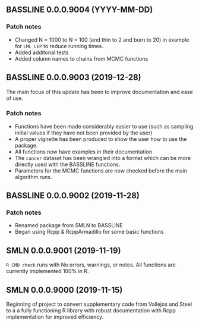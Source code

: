 ## BASSLINE 0.0.0.9004 (YYYY-MM-DD)

### Patch notes 

* Changed N = 1000 to N = 100 (and thin to 2 and burn to 20) in example for
`LML_LEP` to reduce running times. 
* Added additonal tests
* Added column names to chains from MCMC functions

## BASSLINE 0.0.0.9003 (2019-12-28)

The main focus of this update has been to improve documentation and ease of use. 

### Patch notes 

* Functions have been made considerably easier to use (such as sampling initial 
values if they have not been provided by the user) 
* A proper vignette has been produced to show the user how to use the package.
* All functions now have examples in their documentation
* The `cancer` dataset has been wrangled into a format which can be more 
directly used with the BASSLINE functions.
* Parameters for the MCMC functions are now checked before the main algorithm 
runs.

## BASSLINE 0.0.0.9002 (2019-11-28)

### Patch notes

* Renamed package from SMLN to BASSLINE
* Began using Rcpp & RcppArmadillo for some basic functions

## SMLN 0.0.0.9001 (2019-11-19)

`R CMD check` runs with No errors, warnings, or notes. All functions are
currently implemented 100% in R.

## SMLN 0.0.0.9000 (2019-11-15)

Beginning of project to convert supplementary code from Vallejos and Steel to a
a fully functioning R library with robust documentation with Rcpp implementation
for improved efficiency. 
